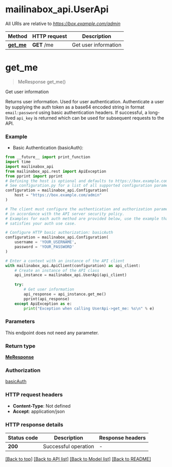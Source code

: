 # mailinabox_api.UserApi

All URIs are relative to *https://box.example.com/admin*

Method | HTTP request | Description
------------- | ------------- | -------------
[**get_me**](UserApi.md#get_me) | **GET** /me | Get user information


# **get_me**
> MeResponse get_me()

Get user information

Returns user information. Used for user authentication.  Authenticate a user by supplying the auth token as a base64 encoded string in format `email:password` using basic authentication headers.  If successful, a long-lived `api_key` is returned which can be used for subsequent requests to the API. 

### Example

* Basic Authentication (basicAuth):
```python
from __future__ import print_function
import time
import mailinabox_api
from mailinabox_api.rest import ApiException
from pprint import pprint
# Defining the host is optional and defaults to https://box.example.com/admin
# See configuration.py for a list of all supported configuration parameters.
configuration = mailinabox_api.Configuration(
    host = "https://box.example.com/admin"
)

# The client must configure the authentication and authorization parameters
# in accordance with the API server security policy.
# Examples for each auth method are provided below, use the example that
# satisfies your auth use case.

# Configure HTTP basic authorization: basicAuth
configuration = mailinabox_api.Configuration(
    username = 'YOUR_USERNAME',
    password = 'YOUR_PASSWORD'
)

# Enter a context with an instance of the API client
with mailinabox_api.ApiClient(configuration) as api_client:
    # Create an instance of the API class
    api_instance = mailinabox_api.UserApi(api_client)
    
    try:
        # Get user information
        api_response = api_instance.get_me()
        pprint(api_response)
    except ApiException as e:
        print("Exception when calling UserApi->get_me: %s\n" % e)
```

### Parameters
This endpoint does not need any parameter.

### Return type

[**MeResponse**](MeResponse.md)

### Authorization

[basicAuth](../README.md#basicAuth)

### HTTP request headers

 - **Content-Type**: Not defined
 - **Accept**: application/json

### HTTP response details
| Status code | Description | Response headers |
|-------------|-------------|------------------|
**200** | Successful operation |  -  |

[[Back to top]](#) [[Back to API list]](../README.md#documentation-for-api-endpoints) [[Back to Model list]](../README.md#documentation-for-models) [[Back to README]](../README.md)

